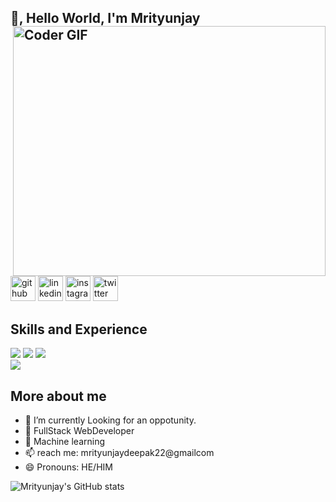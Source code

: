 ## 👋, Hello World, I'm Mrityunjay                                          <img align="right" src="https://user-images.githubusercontent.com/40417995/154032668-e6d984dc-9048-438b-a21d-eb425437007e.gif" alt="Coder GIF" width="500" height="400">
[<img src='https://www.iconsdb.com/icons/preview/white/github-10-xxl.png' alt='github' height='40'>](https://github.com/Mrityunjaydeepak)                  [<img src='https://www.iconsdb.com/icons/preview/white/linkedin-6-xxl.png' alt='linkedin' height='40'>](https://www.linkedin.com/in/mrityunjay-deepak//)              [<img src='https://www.iconsdb.com/icons/preview/white/instagram-xxl.png' alt='instagram' height='40'>](https://www.instagram.com/thakur_mrityunjaydeepak//)          [<img src='https://www.iconsdb.com/icons/preview/white/twitter-xxl.png' alt='twitter' height='40'>](https://twitter.com/maddytkd)                                         
## Skills and Experience                                                             
                                                
 ![](https://img.shields.io/badge/Machine%20Learning-%3C%2F%3E-blueviolet) 
 ![](https://img.shields.io/badge/Core%20Java-%3C%2F%3E-yellow) 
 ![](https://img.shields.io/badge/Python-%7C-0%2C%2022%2C%20100)      
 ![](https://img.shields.io/badge/SQL-%7C-orange)        
                
 ## More about me            
    
 - 🔭 I’m currently Looking for an oppotunity.                                                      
 - 🌱 FullStack WebDeveloper
 - 🌱 Machine learning
 - 📫  reach me: mrityunjaydeepak22@gmailcom 
 - 😄 Pronouns: HE/HIM 
    



  ![Mrityunjay's GitHub stats](https://github-readme-stats.vercel.app/api?username=Mrityunjaydeepak&theme=gotham_icons=true)                                                       





